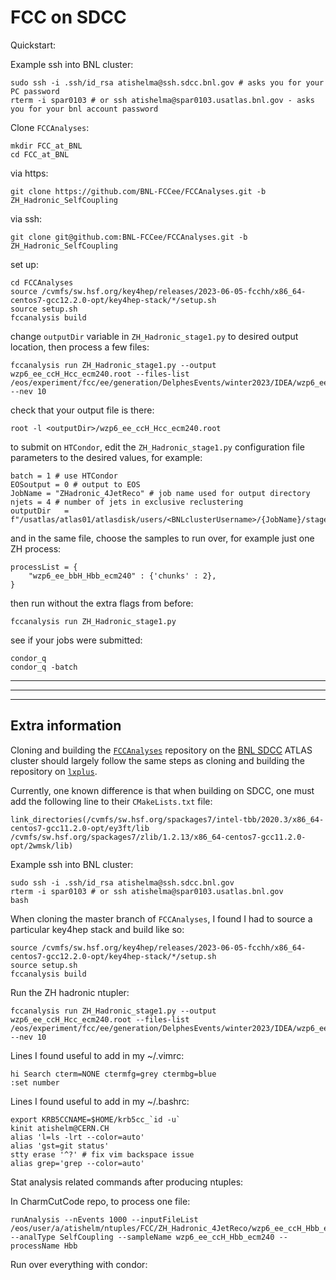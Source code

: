 # FCC on SDCC

Quickstart:

Example ssh into BNL cluster:

```
sudo ssh -i .ssh/id_rsa atishelma@ssh.sdcc.bnl.gov # asks you for your PC password
rterm -i spar0103 # or ssh atishelma@spar0103.usatlas.bnl.gov - asks you for your bnl account password
```

Clone `FCCAnalyses`:

```
mkdir FCC_at_BNL
cd FCC_at_BNL
```

via https:

```
git clone https://github.com/BNL-FCCee/FCCAnalyses.git -b ZH_Hadronic_SelfCoupling
```

via ssh:

```
git clone git@github.com:BNL-FCCee/FCCAnalyses.git -b ZH_Hadronic_SelfCoupling
```

set up:

```
cd FCCAnalyses
source /cvmfs/sw.hsf.org/key4hep/releases/2023-06-05-fcchh/x86_64-centos7-gcc12.2.0-opt/key4hep-stack/*/setup.sh
source setup.sh
fccanalysis build
```

change `outputDir` variable in `ZH_Hadronic_stage1.py` to desired output location, then process a few files:

```
fccanalysis run ZH_Hadronic_stage1.py --output wzp6_ee_ccH_Hcc_ecm240.root --files-list /eos/experiment/fcc/ee/generation/DelphesEvents/winter2023/IDEA/wzp6_ee_ccH_Hcc_ecm240/events_056080797.root --nev 10
```

check that your output file is there:

```
root -l <outputDir>/wzp6_ee_ccH_Hcc_ecm240.root
```

to submit on `HTCondor`, edit the `ZH_Hadronic_stage1.py` configuration file parameters to the desired values, for example:

```
batch = 1 # use HTCondor
EOSoutput = 0 # output to EOS
JobName = "ZHadronic_4JetReco" # job name used for output directory
njets = 4 # number of jets in exclusive reclustering
outputDir   = f"/usatlas/atlas01/atlasdisk/users/<BNLclusterUsername>/{JobName}/stage1/"
```

and in the same file, choose the samples to run over, for example just one ZH process:

```
processList = {
    "wzp6_ee_bbH_Hbb_ecm240" : {'chunks' : 2},
}
```

then run without the extra flags from before:

```
fccanalysis run ZH_Hadronic_stage1.py
```

see if your jobs were submitted:

```
condor_q
condor_q -batch
```

______________________________
______________________________
______________________________

## Extra information

Cloning and building the [`FCCAnalyses`](https://github.com/HEP-FCC/FCCAnalyses) repository on the [BNL SDCC](https://www.sdcc.bnl.gov/) ATLAS cluster should largely follow the same steps as cloning and building the repository on [`lxplus`](https://abpcomputing.web.cern.ch/computing_resources/lxplus/).

Currently, one known difference is that when building on SDCC, one must add the following line to their `CMakeLists.txt` file:

```
link_directories(/cvmfs/sw.hsf.org/spackages7/intel-tbb/2020.3/x86_64-centos7-gcc11.2.0-opt/ey3ft/lib /cvmfs/sw.hsf.org/spackages7/zlib/1.2.13/x86_64-centos7-gcc11.2.0-opt/2wmsk/lib)
```

Example ssh into BNL cluster:

```
sudo ssh -i .ssh/id_rsa atishelma@ssh.sdcc.bnl.gov
rterm -i spar0103 # or ssh atishelma@spar0103.usatlas.bnl.gov
bash
```

When cloning the master branch of `FCCAnalyses`, I found I had to source a particular key4hep stack and build like so:

```
source /cvmfs/sw.hsf.org/key4hep/releases/2023-06-05-fcchh/x86_64-centos7-gcc12.2.0-opt/key4hep-stack/*/setup.sh
source setup.sh
fccanalysis build
```

Run the ZH hadronic ntupler:

```
fccanalysis run ZH_Hadronic_stage1.py --output wzp6_ee_ccH_Hcc_ecm240.root --files-list /eos/experiment/fcc/ee/generation/DelphesEvents/winter2023/IDEA/wzp6_ee_ccH_Hcc_ecm240/events_056080797.root --nev 10
```

Lines I found useful to add in my ~/.vimrc:

```
hi Search cterm=NONE ctermfg=grey ctermbg=blue
:set number
```

Lines I found useful to add in my ~/.bashrc:

```
export KRB5CCNAME=$HOME/krb5cc_`id -u`
kinit atishelm@CERN.CH
alias 'l=ls -lrt --color=auto'
alias 'gst=git status'
stty erase '^?' # fix vim backspace issue
alias grep='grep --color=auto'
```

Stat analysis related commands after producing ntuples:

In CharmCutCode repo, to process one file:

```
runAnalysis --nEvents 1000 --inputFileList /eos/user/a/atishelm/ntuples/FCC/ZH_Hadronic_4JetReco/wzp6_ee_ccH_Hbb_ecm240/chunk0.root --analType SelfCoupling --sampleName wzp6_ee_ccH_Hbb_ecm240 --processName Hbb
```

Run over everything with condor:

```

```
